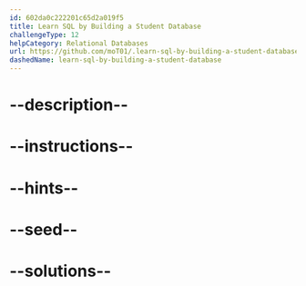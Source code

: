 ```yaml
---
id: 602da0c222201c65d2a019f5
title: Learn SQL by Building a Student Database
challengeType: 12
helpCategory: Relational Databases
url: https://github.com/moT01/.learn-sql-by-building-a-student-database
dashedName: learn-sql-by-building-a-student-database
---
```


# --description--

# --instructions--

# --hints--

# --seed--

# --solutions--
